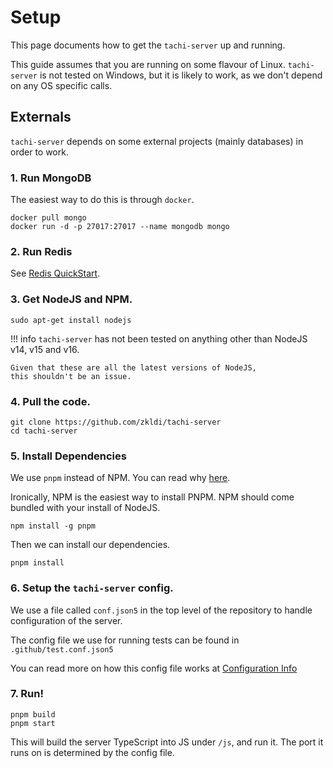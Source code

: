 # Setup

This page documents how to get the `tachi-server` up and running.

This guide assumes that you are running on some
flavour of Linux.
`tachi-server` is not tested on Windows, but it is likely
to work, as we don't depend on any OS specific calls.

## Externals

`tachi-server` depends on some external projects (mainly databases) in order to work.

### 1. Run MongoDB

The easiest way to do this is through `docker`.

```
docker pull mongo
docker run -d -p 27017:27017 --name mongodb mongo
```

### 2. Run Redis

See [Redis QuickStart](https://redis.io/topics/quickstart).

### 3. Get NodeJS and NPM.

```
sudo apt-get install nodejs
```

!!! info
	`tachi-server` has not been tested on anything other than NodeJS v14, v15 and v16.

	Given that these are all the latest versions of NodeJS,
	this shouldn't be an issue.

### 4. Pull the code.

```
git clone https://github.com/zkldi/tachi-server
cd tachi-server
```

### 5. Install Dependencies

We use `pnpm` instead of NPM. You can read why [here](../infrastructure/toolchain.md).

Ironically, NPM is the easiest way to install PNPM.
NPM should come bundled with your install of NodeJS.

```
npm install -g pnpm
```

Then we can install our dependencies.

```
pnpm install
```

### 6. Setup the `tachi-server` config.

We use a file called `conf.json5` in the top level
of the repository to handle configuration of the
server.

The config file we use for running tests can be found in `.github/test.conf.json5`

You can read more on how this config file works at [Configuration Info](./config.md)


### 7. Run!

```
pnpm build
pnpm start
```

This will build the server TypeScript into JS under `/js`,
and run it. The port it runs on is determined by the config
file.

